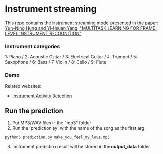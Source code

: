 # Instrument streaming

This repo contains the instrument streaming model presented in the paper:
[Yun-Ning Hung and Yi-Hsuan Yang, "MULTITASK LEARNING FOR FRAME-LEVEL INSTRUMENT RECOGNITION"](https://arxiv.org/pdf/1811.01143.pdf)

### Instrument categories
1: Piano / 2: Acoustic Guitar / 3: Electrical Guitar / 4: Trumpet / 5: Saxophone / 6: Bass / 7: Violin / 8: Cello / 9: Flute

### Demo
Related websites: 
- [Instrument Activity Detection](https://biboamy.github.io/instrument-recognition/demo.html)

## Run the prediction
1. Put MP3/WAV files in the "mp3" folder
2. Run the 'prediction.py' with the name of the song as the first arg
```
python3 prediction.py make_you_feel_my_love.mp3
```
3. Instrument prediction result will be stored in the **output_data** folder 
